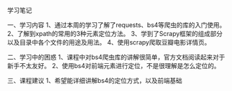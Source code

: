 学习笔记

一、学习内容
1、通过本周的学习了解了requests、bs4等爬虫的库的入门使用。
2、了解到xpath的常用的3种元素定位方法。
3、学到了Scrapy框架的组成部分以及目录中各个文件的用途及用法。
4、使用scrapy爬取豆瓣电影详情页。

二、学习中的困惑
1、课程中对bs4爬虫库的讲解很简单，官方文档阅读起来对于新手不太友好。
2、使用bs4对前端元素进行定位，不是很理解是怎么定位的。

三、课程建议
1、希望能详细讲解bs4的定位方式，以及前端基础